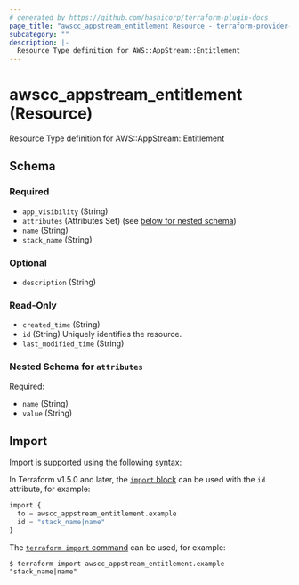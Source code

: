 ```yaml
---
# generated by https://github.com/hashicorp/terraform-plugin-docs
page_title: "awscc_appstream_entitlement Resource - terraform-provider-awscc"
subcategory: ""
description: |-
  Resource Type definition for AWS::AppStream::Entitlement
---
```


# awscc_appstream_entitlement (Resource)

Resource Type definition for AWS::AppStream::Entitlement



<!-- schema generated by tfplugindocs -->
## Schema

### Required

- `app_visibility` (String)
- `attributes` (Attributes Set) (see [below for nested schema](#nestedatt--attributes))
- `name` (String)
- `stack_name` (String)

### Optional

- `description` (String)

### Read-Only

- `created_time` (String)
- `id` (String) Uniquely identifies the resource.
- `last_modified_time` (String)

<a id="nestedatt--attributes"></a>
### Nested Schema for `attributes`

Required:

- `name` (String)
- `value` (String)

## Import

Import is supported using the following syntax:

In Terraform v1.5.0 and later, the [`import` block](https://developer.hashicorp.com/terraform/language/import) can be used with the `id` attribute, for example:

```terraform
import {
  to = awscc_appstream_entitlement.example
  id = "stack_name|name"
}
```

The [`terraform import` command](https://developer.hashicorp.com/terraform/cli/commands/import) can be used, for example:

```shell
$ terraform import awscc_appstream_entitlement.example "stack_name|name"
```
